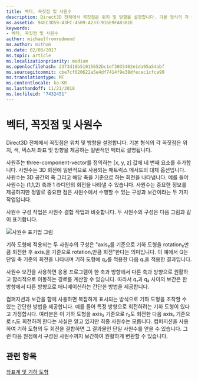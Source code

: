 ```yaml
---
title: 벡터, 꼭짓점 및 사원수
description: Direct3D 전체에서 꼭짓점은 위치 및 방향을 설명합니다. 기본 형식의 각 꼭짓점은 위치, 색, 텍스처 좌표 및 방향을 제공하는 일반적인 벡터로 설명됩니다.
ms.assetid: 94EC3D59-43FC-4509-A233-916E9FA8381E
keywords:
- 벡터, 꼭짓점 및 사원수
author: michaelfromredmond
ms.author: mithom
ms.date: 02/08/2017
ms.topic: article
ms.localizationpriority: medium
ms.openlocfilehash: 2373d18b51015652bc1ef3035402e1da95a54abf
ms.sourcegitcommit: cbe7cf620622a5e4df7414f9e38dfecec1cfca99
ms.translationtype: MT
ms.contentlocale: ko-KR
ms.lasthandoff: 11/21/2018
ms.locfileid: "7432451"
---
```

# <a name="vectors-vertices-and-quaternions"></a>벡터, 꼭짓점 및 사원수


Direct3D 전체에서 꼭짓점은 위치 및 방향을 설명합니다. 기본 형식의 각 꼭짓점은 위치, 색, 텍스처 좌표 및 방향을 제공하는 일반적인 벡터로 설명됩니다.

사원주는 three-component-vector를 정의하는 \[x, y, z\] 값에 네 번째 요소를 추가합니다. 사원수는 3D 회전에 일반적으로 사용되는 매트릭스 메서드의 대체 옵션입니다. 사원수는 3D 공간의 축 그리고 해당 축을 기준으로 하는 회전을 나타냅니다. 예를 들어 사원수는 (1,1,2) 축과 1 라디안의 회전을 나타낼 수 있습니다. 사원수는 중요한 정보를 제공하지만 정말로 중요한 점은 사원수에서 수행할 수 있는 구성과 보간이라는 두 가지 작업입니다.

사원수 구성 작업은 사원수 결합 작업과 비슷합니다. 두 사원수의 구성은 다음 그림과 같이 표기합니다.

![사원수 표기법 그림](images/quateq.png)

기하 도형에 적용되는 두 사원수의 구성은 "axis₂를 기준으로 기하 도형을 rotation₂만큼 회전한 후 axis₁을 기준으로 rotation₁만큼 회전"한다는 의미입니다. 이 예에서 Q는 단일 축 기준의 회전을 나타내며 기하 도형에 q₂를 적용한 다음 q₁을 적용한 결과입니다.

사원수 보간을 사용하면 응용 프로그램이 한 축과 방향에서 다른 축과 방향으로 원활하고 합리적으로 이동하는 경로를 계산할 수 있습니다. 따라서 q₁과 q₂ 사이의 보간은 한 방향에서 다른 방향으로 애니메이션하는 간단한 방법을 제공합니다.

컴퍼지션과 보간을 함께 사용하면 복잡하게 표시되는 방식으로 기하 도형을 조작할 수 있는 간단한 방법을 제공합니다. 예를 들어 특정 방향으로 회전하려는 기하 도형이 있다고 가정합시다. 여러분은 이 기하 도형을 axis₂ 기준으로 r₂도 회전한 다음 axis₁ 기준으로 r₁도 회전하려 한다는 사실은 알고 있지만 최종 사원수는 모릅니다. 컴퍼지션을 사용하여 기하 도형의 두 회전을 결합하면 그 결과물인 단일 사원수를 얻을 수 있습니다. 그런 다음 원점에서 구성된 사원수까지 보간하여 원활하게 변환할 수 있습니다.

## <a name="span-idrelated-topicsspanrelated-topics"></a><span id="related-topics"></span>관련 항목


[좌표계 및 기하 도형](coordinate-systems-and-geometry.md)

 

 




